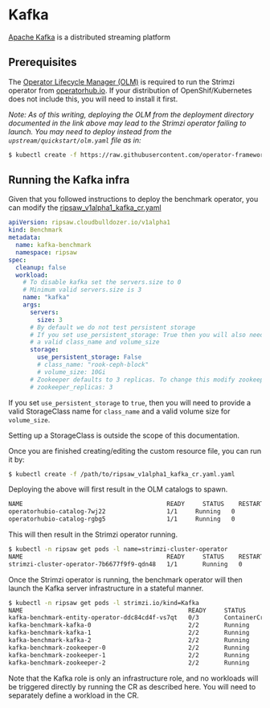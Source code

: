 # Kafka

[Apache Kafka](https://kafka.apache.org/) is a distributed streaming platform

## Prerequisites
The [Operator Lifecycle Manager (OLM)](https://github.com/operator-framework/operator-lifecycle-manager/blob/master/Documentation/install/install.md) is required to run the Strimzi operator from [operatorhub.io](https://operatorhub.io). If your distribution of OpenShif/Kubernetes does not include this, you will need to install it first.

*Note: As of this writing, deploying the OLM from the deployment directory documented in the link above may lead to the Strimzi operator failing to launch. You may need to deploy instead from the `upstream/quickstart/olm.yaml` file as in:*

```bash
$ kubectl create -f https://raw.githubusercontent.com/operator-framework/operator-lifecycle-manager/master/deploy/upstream/quickstart/olm.yaml
```

## Running the Kafka infra

Given that you followed instructions to deploy the benchmark operator,
you can modify the [ripsaw_v1alpha1_kafka_cr.yaml](../resources/crds/ripsaw_v1alpha1_kafka_cr.yaml)

```yaml
apiVersion: ripsaw.cloudbulldozer.io/v1alpha1
kind: Benchmark
metadata:
  name: kafka-benchmark
  namespace: ripsaw
spec:
  cleanup: false
  workload:
    # To disable kafka set the servers.size to 0
    # Minimum valid servers.size is 3
    name: "kafka"
    args:
      servers:
        size: 3
      # By default we do not test persistent storage
      # If you set use_persistent_storage: True then you will also need to provide it
      # a valid class_name and volume_size
      storage:
        use_persistent_storage: False
        # class_name: "rook-ceph-block"
        # volume_size: 10Gi
      # Zookeeper defaults to 3 replicas. To change this modify zookeeper_replicas
      # zookeeper_replicas: 3
```

If you set `use_persistent_storage` to `true`, then you will need to provide a valid
StorageClass name for `class_name` and a valid volume size for `volume_size`.

Setting up a StorageClass is outside the scope of this documentation.


Once you are finished creating/editing the custom resource file, you can run it by:

```bash
$ kubectl create -f /path/to/ripsaw_v1alpha1_kafka_cr.yaml.yaml
```

Deploying the above will first result in the OLM catalogs to spawn.

```bash
NAME                                        READY     STATUS    RESTARTS   AGE
operatorhubio-catalog-7wj22                 1/1     Running   0          81s
operatorhubio-catalog-rgbg5                 1/1     Running   0          81s
```

This will then result in the Strimzi operator running.

```bash
$ kubectl -n ripsaw get pods -l name=strimzi-cluster-operator
NAME                                        READY     STATUS    RESTARTS   AGE
strimzi-cluster-operator-7b6677f9f9-qdn48   1/1       Running   0          1h
```

Once the Strimzi operator is running, the benchmark operator will then launch the Kafka
server infrastructure in a stateful manner.

```bash
$ kubectl -n ripsaw get pods -l strimzi.io/kind=Kafka
NAME                                              READY     STATUS              RESTARTS   AGE
kafka-benchmark-entity-operator-ddc84cd4f-vs7qt   0/3       ContainerCreating   0          6s
kafka-benchmark-kafka-0                           2/2       Running             0          1h
kafka-benchmark-kafka-1                           2/2       Running             0          1h
kafka-benchmark-kafka-2                           2/2       Running             0          1h
kafka-benchmark-zookeeper-0                       2/2       Running             0          1h
kafka-benchmark-zookeeper-1                       2/2       Running             0          1h
kafka-benchmark-zookeeper-2                       2/2       Running             0          1h
```

Note that the Kafka role is only an infrastructure role, and no workloads will be triggered directly
by running the CR as described here. You will need to separately define a workload in the CR.
